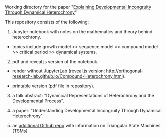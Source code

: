 Working directory for the paper "[Explaining Developmental Incongruity Through Dynamical Heterochrony](https://github.com/Orthogonal-Research-Lab/Developmental-Incongruities-and-Heterochrony/blob/master/Developmental-Incongruity-Heterochrony.md)"

This repository consists of the following:  

1) Jupyter notebook with notes on the mathematics and theory behind heterochrony. 

* topics include growth model >> sequence model >> compound model >> critical period >> dynamical systems.  

2) pdf and reveal.js version of the notebook.

* render without JupyterLab (reveal.js version: http://orthogonal-research-lab.github.io/Compound-Heterochrony.html).

* printable version (pdf file in repository).

3) a talk abstract: "Dynamical Representations of Heterochrony and the Developmental Process".  

4) a paper: "Understanding Developmental Incongruity Through Dynamical Heterochrony".

5) an [additional Github repo](https://github.com/devoworm/Triangular-State-Machines-TSM) with information on Triangular State Machines (TSMs)
